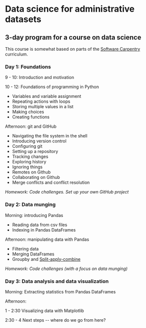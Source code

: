 # Data science for administrative datasets

## 3-day program for a course on data science

This course is somewhat based on parts of the
[Software Carpentry](software-carpentry.org/) curriculum.

### Day 1: Foundations

9 - 10: Introduction and motivation

10 - 12: Foundations of programming in Python

- Variables and variable assignment
- Repeating actions with loops
- Storing multiple values in a list
- Making choices
- Creating functions

Afternoon: git and GitHub

- Navigating the file system in the shell
- Introducing version control
- Configuring git
- Setting up a repository
- Tracking changes
- Exploring history
- Ignoring things
- Remotes on Github
- Collaborating on Github
- Merge conflicts and conflict resolution

*Homework: Code challenges. Set up your own GitHub project*

### Day 2: Data munging

Morning: introducing Pandas

- Reading data from csv files
- Indexing in Pandas DataFrames

Afternoon: manipulating data with Pandas

- Filtering data
- Merging DataFrames
- Groupby and [Split-apply-combine](https://pandas.pydata.org/pandas-docs/stable/groupby.html)

*Homework: Code challenges (with a focus on data munging)*

### Day 3: Data analysis and data visualization

Morning: Extracting statistics from Pandas DataFrames

Afternoon:

1 - 2:30 Visualizing data with Matplotlib

2:30 - 4 Next steps -- where do we go from here?
